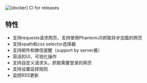 ![[docker] CI for releases](https://github.com/LogicJake/WebMonitor/workflows/%5Bdocker%5D%20CI%20for%20releases/badge.svg?branch=master&event=push)  

## 特性
* 支持requests请求网页，支持使用PhantomJS抓取异步加载的网页
* 支持xpath和css selector选择器
* 支持邮件和微信提醒（support by server酱）
* 简洁的UI，可视化操作
* 支持自定义请求头，抓取需要登录的网页
* 支持设置监控规则
* 监控RSS更新
